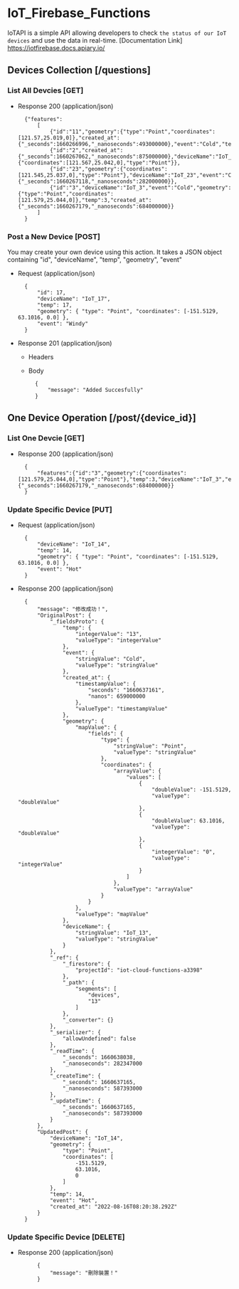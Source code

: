 # IoT_Firebase_Functions


IoTAPI is a simple API allowing developers to check `the status of our IoT devices` and use the data in real-time.
[Documentation Link] https://iotfirebase.docs.apiary.io/


## Devices Collection [/questions]

### List All Devcies [GET]

+ Response 200 (application/json)

        {"features":
            [
                {"id":"11","geometry":{"type":"Point","coordinates":[121.57,25.019,0]},"created_at":{"_seconds":1660266996,"_nanoseconds":493000000},"event":"Cold","temp":30,"deviceName":"IoT_11"},
                {"id":"2","created_at":{"_seconds":1660267062,"_nanoseconds":875000000},"deviceName":"IoT_2","event":"Hungry","temp":"22","geometry":{"coordinates":[121.567,25.042,0],"type":"Point"}},
                {"id":"23","geometry":{"coordinates":[121.545,25.037,0],"type":"Point"},"deviceName":"IoT_23","event":"Cold","temp":11,"created_at":{"_seconds":1660267118,"_nanoseconds":282000000}},
                {"id":"3","deviceName":"IoT_3","event":"Cold","geometry":{"type":"Point","coordinates":[121.579,25.044,0]},"temp":3,"created_at":{"_seconds":1660267179,"_nanoseconds":684000000}}
            ]
        }

### Post a New Device [POST]

You may create your own device using this action. It takes a JSON
object containing "id", "deviceName", "temp", "geometry", "event"

+ Request (application/json)

        {
            "id": 17,
            "deviceName": "IoT_17",
            "temp": 17,
            "geometry": { "type": "Point", "coordinates": [-151.5129, 63.1016, 0.0] },
            "event": "Windy"
        }

+ Response 201 (application/json)

    + Headers

            

    + Body

            {
                "message": "Added Succesfully"
            }
            
## One Device Operation [/post/{device_id}]

### List One Devcie [GET]

+ Response 200 (application/json)

        {
            "features":{"id":"3","geometry":{"coordinates":[121.579,25.044,0],"type":"Point"},"temp":3,"deviceName":"IoT_3","event":"Cold","created_at":{"_seconds":1660267179,"_nanoseconds":684000000}}
        }
        
### Update Specific Device [PUT]

+ Request (application/json)

        {
            "deviceName": "IoT_14",
            "temp": 14,
            "geometry": { "type": "Point", "coordinates": [-151.5129, 63.1016, 0.0] },
            "event": "Hot"
        }

+ Response 200 (application/json)

        {
            "message": "修改成功！",
            "OriginalPost": {
                "_fieldsProto": {
                    "temp": {
                        "integerValue": "13",
                        "valueType": "integerValue"
                    },
                    "event": {
                        "stringValue": "Cold",
                        "valueType": "stringValue"
                    },
                    "created_at": {
                        "timestampValue": {
                            "seconds": "1660637161",
                            "nanos": 659000000
                        },
                        "valueType": "timestampValue"
                    },
                    "geometry": {
                        "mapValue": {
                            "fields": {
                                "type": {
                                    "stringValue": "Point",
                                    "valueType": "stringValue"
                                },
                                "coordinates": {
                                    "arrayValue": {
                                        "values": [
                                            {
                                                "doubleValue": -151.5129,
                                                "valueType": "doubleValue"
                                            },
                                            {
                                                "doubleValue": 63.1016,
                                                "valueType": "doubleValue"
                                            },
                                            {
                                                "integerValue": "0",
                                                "valueType": "integerValue"
                                            }
                                        ]
                                    },
                                    "valueType": "arrayValue"
                                }
                            }
                        },
                        "valueType": "mapValue"
                    },
                    "deviceName": {
                        "stringValue": "IoT_13",
                        "valueType": "stringValue"
                    }
                },
                "_ref": {
                    "_firestore": {
                        "projectId": "iot-cloud-functions-a3398"
                    },
                    "_path": {
                        "segments": [
                            "devices",
                            "13"
                        ]
                    },
                    "_converter": {}
                },
                "_serializer": {
                    "allowUndefined": false
                },
                "_readTime": {
                    "_seconds": 1660638038,
                    "_nanoseconds": 282347000
                },
                "_createTime": {
                    "_seconds": 1660637165,
                    "_nanoseconds": 587393000
                },
                "_updateTime": {
                    "_seconds": 1660637165,
                    "_nanoseconds": 587393000
                }
            },
            "UpdatedPost": {
                "deviceName": "IoT_14",
                "geometry": {
                    "type": "Point",
                    "coordinates": [
                        -151.5129,
                        63.1016,
                        0
                    ]
                },
                "temp": 14,
                "event": "Hot",
                "created_at": "2022-08-16T08:20:38.292Z"
            }
        }
        
        
### Update Specific Device [DELETE]

+ Response 200  (application/json)
    
            {
                "message": "刪除裝置！"
            }
